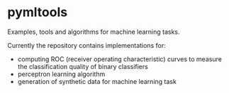 pymltools
=========

Examples, tools and algorithms for machine learning tasks.

Currently the repository contains implementations for:
   * computing ROC (receiver operating characteristic) curves to measure the classification quality of binary classifiers
   * perceptron learning algorithm
   * generation of synthetic data for machine learning task
